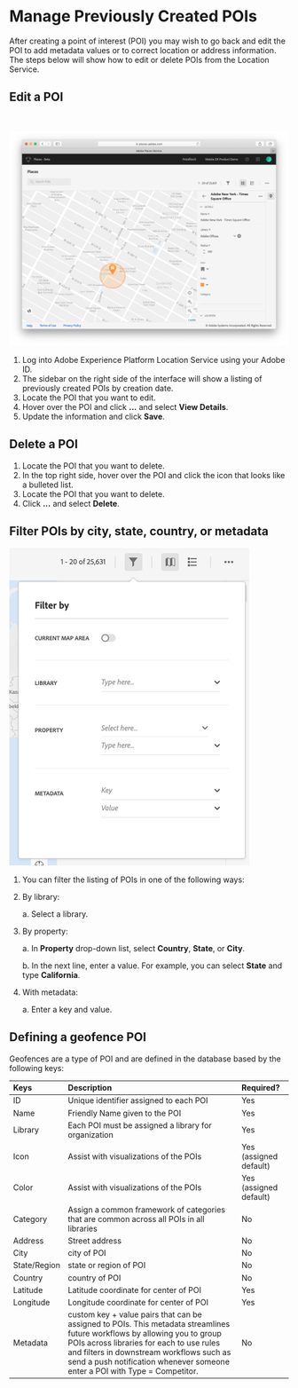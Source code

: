 # Manage Previously Created POIs
After creating a point of interest (POI) you may wish to go back and edit the POI to add metadata values or to correct location or address information. The steps below will show how to edit or delete POIs from the Location Service. 

## Edit a POI
<br>
   
![](../.gitbook/assets/edit_poi.png)<br>
1. Log into Adobe Experience Platform Location Service using your Adobe ID.
2. The sidebar on the right side of the interface will show a listing of previously created POIs by creation date.
3. Locate the POI that you want to edit.
4. Hover over the POI and click **...** and select **View Details**.
5. Update the information and click **Save**.

## Delete a POI

1. Locate the POI that you want to delete.
2. In the top right side, hover over the POI and click the icon that looks like a bulleted list.
3. Locate the POI that you want to delete.
4. Click **...** and select **Delete**.

## Filter POIs by city, state, country, or metadata<br>
   
![](../.gitbook/assets/filter_poi.png)<br>

1. You can filter the listing of POIs in one of the following ways: 
2. By library:

   a. Select a library.

3. By property:

   a. In **Property** drop-down list, select **Country**, **State**, or **City**.

   b. In the next line, enter a value. For example, you can select **State** and type **California**.

4. With metadata:

   a. Enter a key and value.

## Defining a geofence POI

Geofences are a type of POI and are defined in the database based by the following keys:

| Keys | Description | Required? |
| :--- | :--- | :--- |
| ID | Unique identifier assigned to each POI | Yes |
| Name | Friendly Name given to the POI | Yes |
| Library | Each POI must be assigned a library for organization | Yes |
| Icon | Assist with visualizations of the POIs | Yes \(assigned default\) |
| Color | Assist with visualizations of the POIs | Yes \(assigned default\) |
| Category | Assign a common framework of categories that are common across all POIs in all libraries | No |
| Address | Street address | No |
| City | city of POI | No |
| State/Region | state or region of POI | No |
| Country | country of POI | No |
| Latitude | Latitude coordinate for center of POI | Yes |
| Longitude | Longitude coordinate for center of POI | Yes |
| Metadata | custom key + value pairs that can be assigned to POIs. This metadata streamlines future workflows by allowing you to group POIs across libraries for each to use rules and filters in downstream workflows such as send a push notification whenever someone enter a POI with Type = Competitor. | No |
